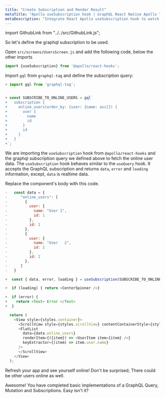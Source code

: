 ```yaml
---
title: "Create Subscription and Render Result"
metaTitle: "Apollo useSubscription hook | GraphQL React Native Apollo Tutorial"
metaDescription: "Integrate React Apollo useSubscription hook to watch for changes in realtime data. We use GraphQL subscriptions as an example to get live data in the React Native app"
---
```


import GithubLink from "../../src/GithubLink.js";

So let's define the graphql subscription to be used.

Open `src/screens/UsersScreen.js` and add the following code, below the other imports

<GithubLink link="https://github.com/hasura/learn-graphql/blob/master/tutorials/mobile/react-native-apollo/app-final/src/screens/UsersScreen.js" text="UserScreen.js" />

```javascript
import {useSubscription} from '@apollo/react-hooks';
```

Import `gql` from `graphql-tag` and define the subscription query:

```js
+ import gql from 'graphql-tag';


+ const SUBSCRIBE_TO_ONLINE_USERS = gql`
+   subscription {
+     online_users(order_by: {user: {name: asc}}) {
+       user {
+         name
+         id
+       }
+       id
+     }
+   }
+`; 
```

We are importing the `useSubscription` hook from `@apollo/react-hooks` and the graphql subscription query we defined above to fetch the online user data. The `useSubscription` hook behaves similar to the `useQuery` hook. It accepts the GraphQL subscription and returns `data`, `error` and `loading` information, except, `data` is realtime data.

Replace the component's body with this code.


```javascript
-   const data = {
-      "online_users": [
-        {
-          user: {
-            name: "User 1",
-            id: 1
-          },
-          id: 1
-        },
-        {
-          user: {
-            name: "User   2",
-            id: 2
-          },
-          id: 2
-        },
-      ]
-   }

+  const { data, error, loading } = useSubscription(SUBSCRIBE_TO_ONLINE_USERS)

+  if (loading) { return <CenterSpinner />}

+  if (error) {
+    return <Text> Error </Text>
+  }

  return (
    <View style={styles.container}>
      <ScrollView style={styles.scrollView} contentContainerStyle={styles.scrollViewContainer}>
      <FlatList
        data={data.online_users}
        renderItem={({item}) => <UserItem item={item} />}
        keyExtractor={(item) => item.user.name}
      />
      </ScrollView>
    </View>
  );
```

Refresh your app and see yourself online! Don't be surprised; There could be other users online as well.

Awesome! You have completed basic implementations of a GraphQL Query, Mutation and Subscriptions. Easy isn't it?
